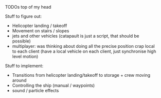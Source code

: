 TODOs top of my head

Stuff to figure out:
- Helicopter landing / takeoff
- Movement on stairs / slopes
- jets and other vehicles (catapault is just a script, that should be possible)
- multiplayer: was thinking about doing all the precise position crap local to each client (have a local vehicle on each client, just synchronise high level motion)

Stuff to implement:
- Transitions from helicopter landing/takeoff to storage + crew moving around
- Controlling the ship (manual / waypoints)
- sound / particle effects